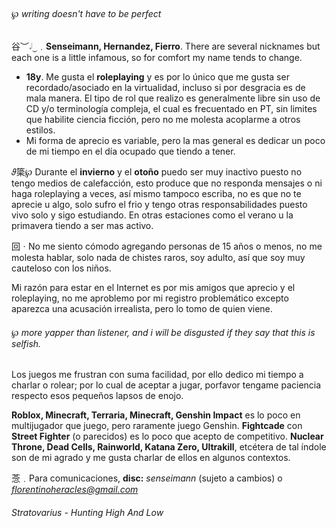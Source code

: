 ###### ℘ writing doesn't have to be perfect</small>

⾕︶𝆹𝅥⏝﹒**Senseimann, Hernandez, Fierro**. There are several nicknames but each one is a little infamous, so for comfort my name tends to change.
- **18y**. Me gusta el **roleplaying** y es por lo único que me gusta ser recordado/asociado en la virtualidad, incluso si por desgracia es de mala manera. El tipo de rol que realizo es generalmente libre sin uso de CD y/o terminología compleja, el cual es frecuentado en PT, sin limites que habilite ciencia ficción, pero no me molesta acoplarme a otros estilos.
- Mi forma de aprecio es variable, pero la mas general es dedicar un poco de mi tiempo en el día ocupado que tiendo a tener.

𝜗簗℘ Durante el **invierno** y el **otoño** puedo ser muy inactivo puesto no tengo medios de calefacción, esto produce que no responda mensajes o ni haga roleplaying a veces, así mismo tampoco escriba, no es que no te aprecie u algo, solo sufro el frio y tengo otras responsabilidades puesto vivo solo y sigo estudiando. En otras estaciones como el verano u la primavera tiendo a ser mas activo.

回ㆍNo me siento cómodo agregando personas de 15 años o menos, no me molesta hablar, solo nada de chistes raros, soy adulto, así que soy muy cauteloso con los niños.

Mi razón para estar en el Internet es por mis amigos que aprecio y el roleplaying, no me aproblemo por mi registro problemático excepto aparezca una acusación irrealista, pero lo tomo de quien viene.
###### ℘ more yapper than listener, and i will be disgusted if they say that this is selfish.</small>

Los juegos me frustran con suma facilidad, por ello dedico mi tiempo a charlar o rolear; por lo cual de aceptar a jugar, porfavor tengame paciencia respecto esos pequeños lapsos de enojo.

**Roblox, Minecraft, Terraria, Minecraft, Genshin Impact** es lo poco en multijugador que juego, pero raramente juego Genshin.
**Fightcade** con **Street Fighter** (o parecidos) es lo poco que acepto de competitivo.
**Nuclear Throne, Dead Cells, Rainworld, Katana Zero, Ultrakill**, etcétera de tal índole son de mi agrado y me gusta charlar de ellos en algunos contextos.

菍﹒Para comunicaciones, **disc:** *senseimann* (sujeto a cambios) o *florentinoheracles@gmail.com*

###### Stratovarius - Hunting High And Low
